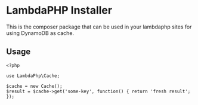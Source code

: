 # LambdaPHP Installer

This is the composer package that can be used in your lambdaphp sites for using DynamoDB as cache.

## Usage

    <?php
    
    use LambdaPhp\Cache;
    
    $cache = new Cache();
    $result = $cache->get('some-key', function() { return 'fresh result'; });
    
